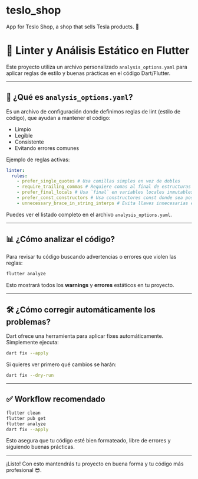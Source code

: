 # teslo_shop

App for Teslo Shop, a shop that sells Tesla products. 🚀

# 🧼 Linter y Análisis Estático en Flutter

Este proyecto utiliza un archivo personalizado `analysis_options.yaml` para aplicar reglas de estilo y buenas prácticas en el código Dart/Flutter.

---

## 📄 ¿Qué es `analysis_options.yaml`?

Es un archivo de configuración donde definimos reglas de lint (estilo de código), que ayudan a mantener el código:

- Limpio
- Legible
- Consistente
- Evitando errores comunes

Ejemplo de reglas activas:

```yaml
linter:
  rules:
    - prefer_single_quotes # Usa comillas simples en vez de dobles
    - require_trailing_commas # Requiere comas al final de estructuras multilínea
    - prefer_final_locals # Usa `final` en variables locales inmutables
    - prefer_const_constructors # Usa constructores const donde sea posible
    - unnecessary_brace_in_string_interps # Evita llaves innecesarias en interpolación
```

Puedes ver el listado completo en el archivo `analysis_options.yaml`.

---

## 📊 ¿Cómo analizar el código?

Para revisar tu código buscando advertencias o errores que violen las reglas:

```bash
flutter analyze
```

Esto mostrará todos los **warnings** y **errores** estáticos en tu proyecto.

---

## 🛠️ ¿Cómo corregir automáticamente los problemas?

Dart ofrece una herramienta para aplicar fixes automáticamente. Simplemente ejecuta:

```bash
dart fix --apply
```

Si quieres ver primero qué cambios se harán:

```bash
dart fix --dry-run
```

---

## ✅ Workflow recomendado

```bash
flutter clean
flutter pub get
flutter analyze
dart fix --apply
```

Esto asegura que tu código esté bien formateado, libre de errores y siguiendo buenas prácticas.

---

¡Listo! Con esto mantendrás tu proyecto en buena forma y tu código más profesional 😎.
